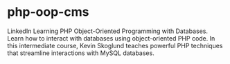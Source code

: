 # php-oop-cms

LinkedIn Learning PHP Object-Oriented Programming with Databases. Learn how to interact with databases using object-oriented PHP code. In this intermediate course, Kevin Skoglund teaches powerful PHP techniques that streamline interactions with MySQL databases. 
